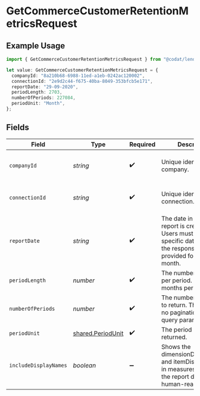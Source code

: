 # GetCommerceCustomerRetentionMetricsRequest

## Example Usage

```typescript
import { GetCommerceCustomerRetentionMetricsRequest } from "@codat/lending/sdk/models/operations";

let value: GetCommerceCustomerRetentionMetricsRequest = {
  companyId: "8a210b68-6988-11ed-a1eb-0242ac120002",
  connectionId: "2e9d2c44-f675-40ba-8049-353bfcb5e171",
  reportDate: "29-09-2020",
  periodLength: 2703,
  numberOfPeriods: 227084,
  periodUnit: "Month",
};
```

## Fields

| Field                                                                                                                                        | Type                                                                                                                                         | Required                                                                                                                                     | Description                                                                                                                                  | Example                                                                                                                                      |
| -------------------------------------------------------------------------------------------------------------------------------------------- | -------------------------------------------------------------------------------------------------------------------------------------------- | -------------------------------------------------------------------------------------------------------------------------------------------- | -------------------------------------------------------------------------------------------------------------------------------------------- | -------------------------------------------------------------------------------------------------------------------------------------------- |
| `companyId`                                                                                                                                  | *string*                                                                                                                                     | :heavy_check_mark:                                                                                                                           | Unique identifier for a company.                                                                                                             | 8a210b68-6988-11ed-a1eb-0242ac120002                                                                                                         |
| `connectionId`                                                                                                                               | *string*                                                                                                                                     | :heavy_check_mark:                                                                                                                           | Unique identifier for a connection.                                                                                                          | 2e9d2c44-f675-40ba-8049-353bfcb5e171                                                                                                         |
| `reportDate`                                                                                                                                 | *string*                                                                                                                                     | :heavy_check_mark:                                                                                                                           | The date in which the report is created up to. Users must specify a specific date, however the response will be provided for the full month. | 29-09-2020                                                                                                                                   |
| `periodLength`                                                                                                                               | *number*                                                                                                                                     | :heavy_check_mark:                                                                                                                           | The number of months per period. E.g. 2 = 2 months per period.                                                                               |                                                                                                                                              |
| `numberOfPeriods`                                                                                                                            | *number*                                                                                                                                     | :heavy_check_mark:                                                                                                                           | The number of periods to return. There will be no pagination as a query parameter.                                                           |                                                                                                                                              |
| `periodUnit`                                                                                                                                 | [shared.PeriodUnit](../../../sdk/models/shared/periodunit.md)                                                                                | :heavy_check_mark:                                                                                                                           | The period unit of time returned.                                                                                                            |                                                                                                                                              |
| `includeDisplayNames`                                                                                                                        | *boolean*                                                                                                                                    | :heavy_minus_sign:                                                                                                                           | Shows the dimensionDisplayName and itemDisplayName in measures to make the report data human-readable.                                       |                                                                                                                                              |